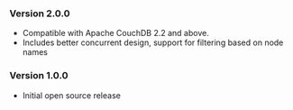 ### Version 2.0.0
* Compatible with Apache CouchDB 2.2 and above. 
* Includes better concurrent design, support for filtering based on node names

### Version 1.0.0

* Initial open source release 
